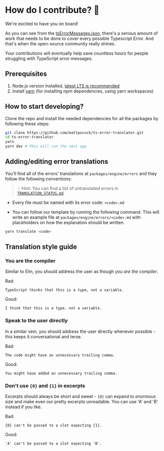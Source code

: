 # How do I contribute? 💪

We're excited to have you on board!

As you can see from the [tsErrorMessages.json](https://github.com/mattpocock/ts-error-translator/blob/main/packages/engine/src/tsErrorMessages.json),
there's a serious amount of work that needs to be done to cover every possible Typescript Error. And that's when the open-source community really shines.

Your contributions will eventually help save countless hours for people struggling with TypeScript error messages.

## Prerequisites

1. Node.js version installed, [latest LTS is recommended](https://nodejs.org/en/about/releases/)
2. Install [yarn](https://classic.yarnpkg.com/lang/en/docs/install/#windows-stable) (for installing npm dependencies, using yarn workspaces)

## How to start developing?

Clone the repo and install the needed dependencies for all the packages by following these steps:

```sh
git clone https://github.com/mattpocock/ts-error-translator.git
cd ts-error-translator
yarn
yarn dev # This will run the next app
```

## Adding/editing error translations

You'll find all of the errors' translations at `packages/engine/errors` and they follow the following conventions:

> 💡 Hint: You can find a list of untranslated errors in [`TRANSLATION_STATUS.md`](https://github.com/mattpocock/ts-error-translator/blob/main/packages/engine/src/TRANSLATION_STATUS.md)

- Every file must be named with its error code: `<code>.md`

- You can follow our template by running the following command. This will write an example file at `packages/engine/errors/<code>.md` with placeholders on how the explanation should be written.

```sh
yarn translate <code>
```

## Translation style guide

### You are the compiler

Similar to Elm, you should address the user as though _you are the compiler_.

Bad:

`TypeScript thinks that this is a type, not a variable.`

Good:

`I think that this is a type, not a variable.`

### Speak to the user directly

In a similar vein, you should address the user directly whenever possible - this keeps it conversational and terse.

Bad:

`The code might have an unnecessary trailing comma.`

Good:

`You might have added an unnecessary trailing comma.`

### Don't use `{0}` and `{1}` in excerpts

Excerpts should always be short and sweet - `{0}` can expand to _enormous_ size and make even our pretty excerpts unreadable. You can use 'A' and 'B' instead if you like.

Bad:

`{0} can't be passed to a slot expecting {1}.`

Good:

`'A' can't be passed to a slot expecting 'B'.`
